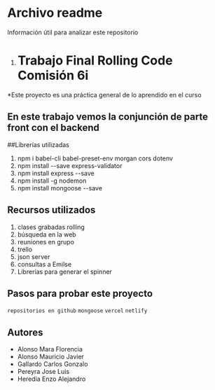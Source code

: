 # Archivo readme
Información útil para analizar este repositorio

<!-- json-server --watch db.json --port 3004 -->

1. # Trabajo Final Rolling Code Comisión 6i

*Este proyecto es una práctica general de lo aprendido en el curso

## En este trabajo vemos la conjunción de parte front con el backend


##Librerías utilizadas
1. npm i babel-cli babel-preset-env morgan cors dotenv
2. npm install --save express-validator
3. npm install express --save
4. npm install -g nodemon
5. npm install mongoose --save 


## Recursos utilizados
1. clases grabadas rolling
2. búsqueda en la web
3. reuniones en grupo
4. trello
5. json server
6. consultas a Emilse
7. Librerías para generar el spinner 


## Pasos para probar este proyecto
`repositorios en github`
`mongoose`
`vercel`
`netlify`


## Autores

- Alonso Mara Florencia 
- Alonso Mauricio Javier
-  Gallardo Carlos Gonzalo
-  Pereyra Jose Luis
-  Heredia Enzo Alejandro



